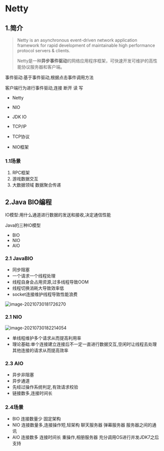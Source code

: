 # Netty

## 1.简介

> Netty is an asynchronous event-driven network application framework for rapid development of maintainable high performance protocol servers & clients.
>
> Netty是一种**异步事件驱动**的网络应用程序框架，可快速开发可维护的高性能协议服务器和客户端。

事件驱动:基于事件驱动,根据点击事件调用方法

客户端行为进行事件驱动,连接 断开 读 写

- Netty
- NIO
- JDK IO
- TCP/IP





- TCP协议
- NIO框架



### 1.1场景

1. RPC框架
2. 游戏数据交互
3. 大数据领域 数据聚合传递



## 2.Java BIO编程

IO模型:用什么通道进行数据的发送和接收,决定通信性能

Java的三种IO模型

- BIO
- NIO
- AIO

### 2.1 JavaBIO

- 同步阻塞
- 一个请求一个线程处理
- 线程自身会占用资源,过多线程导致OOM
- 线程切换消耗大导致效率低
- socket连接维护线程导致性能浪费

![image-20210730181726270](Netty.assets/image-20210730181726270.png)

### 2.1 NIO

![image-20210730182214054](Netty.assets/image-20210730182214054.png)

- 单线程维护多个请求从而提高利用率
- 理论基础:单个连接建立连接后不一定一直进行数据交互,空闲时让线程去处理其他连接的请求从而提高效率



### 2.3 AIO

- 异步非阻塞
- 异步通道
- 先经过操作系统判定,有效请求校验
- 链接数多,连接时间长



### 2.4场景

- BIO 连接数量少 固定架构
- NIO 连接数量多,连接操作短,轻架构 聊天服务器 弹幕服务器 服务器之间的通讯
- AIO 连接数多 连接时间长 重操作,相册服务器 充分调用OS进行并发JDK7之后支持
